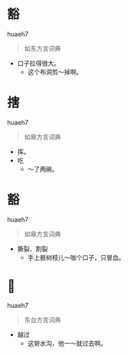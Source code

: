 # 豁
huaeh7
> 如东方言词典
- 口子拉得很大。
  - 这个布洞剪～掉啊。

# 搳
huaeh7
> 如皋方言词典
- 挥。
- 吃
  -  ～了两碗。

# 豁
huaeh7
> 如皋方言词典
- 撕裂、割裂
  - 手上捱树枝儿～咖个口子，只冒血。

# 𧽌
huaeh7
> 东台方言词典
- 越过
  - 这哿水沟，他一～就过去啊。
